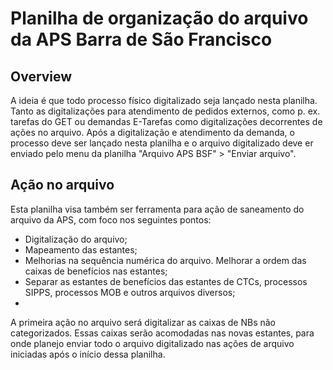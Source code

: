 # Planilha de organização do arquivo da APS Barra de São Francisco

## Overview

A ideia é que todo processo físico digitalizado seja lançado nesta planilha. Tanto as digitalizações para atendimento de pedidos externos, como p. ex. tarefas do GET ou demandas E-Tarefas como digitalizações decorrentes de ações no arquivo. Após a digitalização e atendimento da demanda, o processo deve ser lançado nesta planilha e o arquivo digitalizado deve er enviado pelo menu da planilha "Arquivo APS BSF" > "Enviar arquivo".

## Ação no arquivo

Esta planilha visa também ser ferramenta para ação de saneamento do arquivo da APS, com foco nos seguintes pontos:
 - Digitalização do arquivo;
 - Mapeamento das estantes;
 - Melhorias na sequência numérica do arquivo. Melhorar a ordem das caixas de benefícios nas estantes;
 - Separar as estantes de benefícios das estantes de CTCs, processos SIPPS, processos MOB e outros arquivos diversos;
 - 

A primeira ação no arquivo será digitalizar as caixas de NBs não categorizados. Essas caixas serão acomodadas nas novas estantes, para onde planejo enviar todo o arquivo digitalizado nas ações de arquivo iniciadas após o início dessa planilha. 